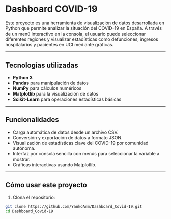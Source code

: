 # Dashboard COVID-19

Este proyecto es una herramienta de visualización de datos desarrollada en Python que permite analizar la situación del COVID-19 en España. A través de un menú interactivo en la consola, el usuario puede seleccionar diferentes regiones y visualizar estadísticas como defunciones, ingresos hospitalarios y pacientes en UCI mediante gráficas.

---

## Tecnologías utilizadas

- **Python 3**
- **Pandas** para manipulación de datos
- **NumPy** para cálculos numéricos
- **Matplotlib** para la visualización de datos
- **Scikit-Learn** para operaciones estadísticas básicas

---

## Funcionalidades

- Carga automática de datos desde un archivo CSV.
- Conversión y exportación de datos a formato JSON.
- Visualización de estadísticas clave del COVID-19 por comunidad autónoma.
- Interfaz por consola sencilla con menús para seleccionar la variable a mostrar.
- Gráficas interactivas usando Matplotlib.

---

## Cómo usar este proyecto

1. Clona el repositorio:

```bash
git clone https://github.com/YankoArm/Dashboard_Covid-19.git
cd Dashboard_Covid-19


